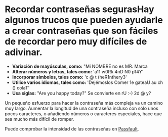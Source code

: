 [Title]: # (Recordando contraseñas seguras)
[Order]: # (7)

# Recordar contraseñas segurasHay algunos trucos que pueden ayudarle a crear contraseñas que son fáciles de recordar pero muy difíciles de adivinar.

*	**Variación de mayúsculas, como:** "Mi NOMBRE no es MR. Marca
*	**Alterar números y letras, tales como:** 'a11 w0Rk 4nD N0 p14Y'
*	**Incorporar símbolos, tales como:** 'c @ t (heR1nthery3'
*	**Utilice varios idiomas, tales como:** 'Dejémoslos Comer 1e gateaU au ch () colaT'
*	**Usa siglas:** "Are you happy today?" Se convierte en rU :-) 2d @ y?

Un pequeño esfuerzo para hacer la contraseña más compleja va un camino muy largo. Aumentar la longitud de una contraseña incluso con sólo unos pocos caracteres, o añadiendo números o caracteres especiales, hace que sea mucho más difícil de romper.

Puede comprobar la intensidad de las contraseñas en [Passfault](https://passfault.appspot.com/password_strength.html).